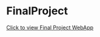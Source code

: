 # FinalProject
[Click to view Final Project WebApp](https://share.streamlit.io/hieppham8083/finalproject/main/main.py)
